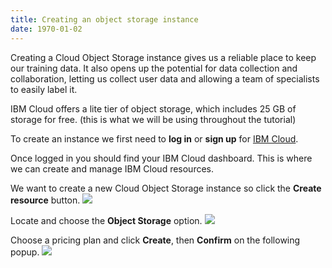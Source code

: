 ```yaml
---
title: Creating an object storage instance
date: 1970-01-02
---
```

Creating a Cloud Object Storage instance gives us a reliable place to keep our training data. It also opens up the potential for data collection and collaboration, letting us collect user data and allowing a team of specialists to easily label it.

IBM Cloud offers a lite tier of object storage, which includes 25 GB of storage for free. (this is what we will be using throughout the tutorial)

To create an instance we first need to **log in** or **sign up** for [IBM Cloud](https://console.bluemix.net/).

Once logged in you should find your IBM Cloud dashboard. This is where we can create and manage IBM Cloud resources.

We want to create a new Cloud Object Storage instance so click the **Create resource** button.
![](https://d2mxuefqeaa7sj.cloudfront.net/s_E7D1C1E8D801F89315B72C10AD83AE795982C7EB84F7BA48CECD8A576B02D6CC_1539804040052_Screen+Shot+2018-10-17+at+2.35.53+PM.png)

Locate and choose the **Object Storage** option.
![](https://d2mxuefqeaa7sj.cloudfront.net/s_E7D1C1E8D801F89315B72C10AD83AE795982C7EB84F7BA48CECD8A576B02D6CC_1539804229570_Screen+Shot+2018-10-17+at+2.36.18+PM.png)

Choose a pricing plan and click **Create**, then **Confirm** on the following popup.
![](https://d2mxuefqeaa7sj.cloudfront.net/s_E7D1C1E8D801F89315B72C10AD83AE795982C7EB84F7BA48CECD8A576B02D6CC_1539804685813_Screen+Shot+2018-10-17+at+2.37.27+PM.png)
